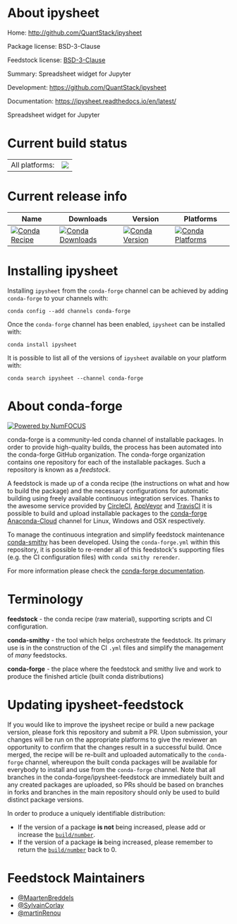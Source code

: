 About ipysheet
==============

Home: http://github.com/QuantStack/ipysheet

Package license: BSD-3-Clause

Feedstock license: [BSD-3-Clause](https://github.com/conda-forge/ipysheet-feedstock/blob/master/LICENSE.txt)

Summary: Spreadsheet widget for Jupyter

Development: https://github.com/QuantStack/ipysheet

Documentation: https://ipysheet.readthedocs.io/en/latest/

Spreadsheet widget for Jupyter

Current build status
====================


<table><tr><td>All platforms:</td>
    <td>
      <a href="https://dev.azure.com/conda-forge/feedstock-builds/_build/latest?definitionId=2610&branchName=master">
        <img src="https://dev.azure.com/conda-forge/feedstock-builds/_apis/build/status/ipysheet-feedstock?branchName=master">
      </a>
    </td>
  </tr>
</table>

Current release info
====================

| Name | Downloads | Version | Platforms |
| --- | --- | --- | --- |
| [![Conda Recipe](https://img.shields.io/badge/recipe-ipysheet-green.svg)](https://anaconda.org/conda-forge/ipysheet) | [![Conda Downloads](https://img.shields.io/conda/dn/conda-forge/ipysheet.svg)](https://anaconda.org/conda-forge/ipysheet) | [![Conda Version](https://img.shields.io/conda/vn/conda-forge/ipysheet.svg)](https://anaconda.org/conda-forge/ipysheet) | [![Conda Platforms](https://img.shields.io/conda/pn/conda-forge/ipysheet.svg)](https://anaconda.org/conda-forge/ipysheet) |

Installing ipysheet
===================

Installing `ipysheet` from the `conda-forge` channel can be achieved by adding `conda-forge` to your channels with:

```
conda config --add channels conda-forge
```

Once the `conda-forge` channel has been enabled, `ipysheet` can be installed with:

```
conda install ipysheet
```

It is possible to list all of the versions of `ipysheet` available on your platform with:

```
conda search ipysheet --channel conda-forge
```


About conda-forge
=================

[![Powered by NumFOCUS](https://img.shields.io/badge/powered%20by-NumFOCUS-orange.svg?style=flat&colorA=E1523D&colorB=007D8A)](http://numfocus.org)

conda-forge is a community-led conda channel of installable packages.
In order to provide high-quality builds, the process has been automated into the
conda-forge GitHub organization. The conda-forge organization contains one repository
for each of the installable packages. Such a repository is known as a *feedstock*.

A feedstock is made up of a conda recipe (the instructions on what and how to build
the package) and the necessary configurations for automatic building using freely
available continuous integration services. Thanks to the awesome service provided by
[CircleCI](https://circleci.com/), [AppVeyor](https://www.appveyor.com/)
and [TravisCI](https://travis-ci.com/) it is possible to build and upload installable
packages to the [conda-forge](https://anaconda.org/conda-forge)
[Anaconda-Cloud](https://anaconda.org/) channel for Linux, Windows and OSX respectively.

To manage the continuous integration and simplify feedstock maintenance
[conda-smithy](https://github.com/conda-forge/conda-smithy) has been developed.
Using the ``conda-forge.yml`` within this repository, it is possible to re-render all of
this feedstock's supporting files (e.g. the CI configuration files) with ``conda smithy rerender``.

For more information please check the [conda-forge documentation](https://conda-forge.org/docs/).

Terminology
===========

**feedstock** - the conda recipe (raw material), supporting scripts and CI configuration.

**conda-smithy** - the tool which helps orchestrate the feedstock.
                   Its primary use is in the construction of the CI ``.yml`` files
                   and simplify the management of *many* feedstocks.

**conda-forge** - the place where the feedstock and smithy live and work to
                  produce the finished article (built conda distributions)


Updating ipysheet-feedstock
===========================

If you would like to improve the ipysheet recipe or build a new
package version, please fork this repository and submit a PR. Upon submission,
your changes will be run on the appropriate platforms to give the reviewer an
opportunity to confirm that the changes result in a successful build. Once
merged, the recipe will be re-built and uploaded automatically to the
`conda-forge` channel, whereupon the built conda packages will be available for
everybody to install and use from the `conda-forge` channel.
Note that all branches in the conda-forge/ipysheet-feedstock are
immediately built and any created packages are uploaded, so PRs should be based
on branches in forks and branches in the main repository should only be used to
build distinct package versions.

In order to produce a uniquely identifiable distribution:
 * If the version of a package **is not** being increased, please add or increase
   the [``build/number``](https://conda.io/docs/user-guide/tasks/build-packages/define-metadata.html#build-number-and-string).
 * If the version of a package **is** being increased, please remember to return
   the [``build/number``](https://conda.io/docs/user-guide/tasks/build-packages/define-metadata.html#build-number-and-string)
   back to 0.

Feedstock Maintainers
=====================

* [@MaartenBreddels](https://github.com/MaartenBreddels/)
* [@SylvainCorlay](https://github.com/SylvainCorlay/)
* [@martinRenou](https://github.com/martinRenou/)

